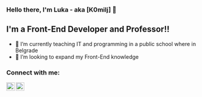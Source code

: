 ### Hello there, I'm Luka - aka [K0milj] 👋 

## I'm a Front-End Developer and Professor!!

- 🌱 I’m currently teaching IT and programming in a public school where in Belgrade
- 👯 I’m looking to expand my Front-End knowledge

### Connect with me:

[<img align="left" alt="codeSTACKr | LinkedIn" width="22px" src="https://cdn.jsdelivr.net/npm/simple-icons@v3/icons/linkedin.svg" />][linkedin]
[<img align="left" alt="codeSTACKr | Instagram" width="22px" src="https://cdn.jsdelivr.net/npm/simple-icons@v3/icons/instagram.svg" />][instagram]

<br />

[instagram]: https://www.instagram.com/k0milj/
[linkedin]: https://www.linkedin.com/in/luka-miljkovic1998/
